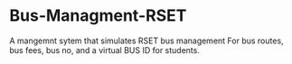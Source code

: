 # Bus-Managment-RSET
A mangemnt sytem that simulates RSET bus management For bus routes, bus fees, bus no, and a virtual BUS ID for students.

